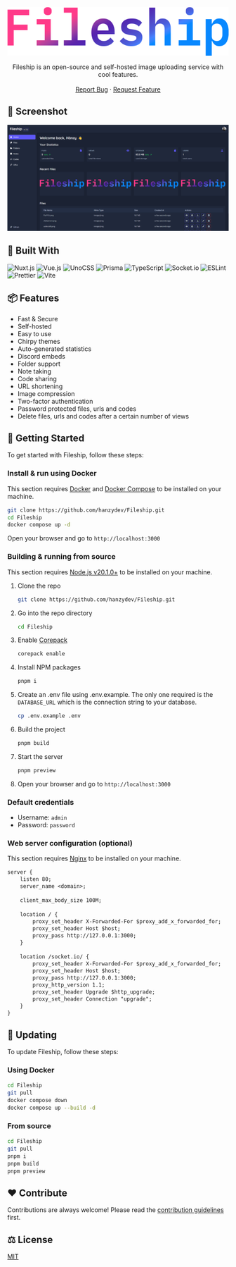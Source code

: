 <div align="center">
  <a href="https://github.com/hanzydev/Fileship">
    <img src="banner.png" alt="Fileship" width="550" height="110">
  </a>

  <p align="center">
    Fileship is an open-source and self-hosted image uploading service with cool features.
    <br />
    <br />
    <a href="https://github.com/hanzydev/Fileship/issues">Report Bug</a>
    ·
    <a href="https://github.com/hanzydev/Fileship/issues">Request Feature</a>
  </p>
</div>

## 📸 Screenshot

<img src="screenshot.png" alt="Screenshot">

## 🧰 Built With

![Nuxt.js](https://img.shields.io/static/v1?style=for-the-badge&message=Nuxt.js&color=222222&logo=Nuxt.js&logoColor=00DC82&label=)
![Vue.js](https://img.shields.io/static/v1?style=for-the-badge&message=Vue.js&color=222222&logo=Vue.js&logoColor=4FC08D&label=)
![UnoCSS](https://img.shields.io/static/v1?style=for-the-badge&message=UnoCSS&color=333333&logo=UnoCSS&logoColor=FFFFFF&label=)
![Prisma](https://img.shields.io/static/v1?style=for-the-badge&message=Prisma&color=2D3748&logo=Prisma&logoColor=FFFFFF&label=)
![TypeScript](https://img.shields.io/static/v1?style=for-the-badge&message=TypeScript&color=3178C6&logo=TypeScript&logoColor=FFFFFF&label=)
![Socket.io](https://img.shields.io/static/v1?style=for-the-badge&message=Socket.io&color=010101&logo=Socket.io&logoColor=FFFFFF&label=)
![ESLint](https://img.shields.io/static/v1?style=for-the-badge&message=ESLint&color=4B32C3&logo=ESLint&logoColor=FFFFFF&label=)
![Prettier](https://img.shields.io/static/v1?style=for-the-badge&message=Prettier&color=222222&logo=Prettier&logoColor=F7B93E&label=)
![Vite](https://img.shields.io/static/v1?style=for-the-badge&message=Vite&color=646CFF&logo=Vite&logoColor=FFFFFF&label=)

## 📦 Features

-   Fast & Secure
-   Self-hosted
-   Easy to use
-   Chirpy themes
-   Auto-generated statistics
-   Discord embeds
-   Folder support
-   Note taking
-   Code sharing
-   URL shortening
-   Image compression
-   Two-factor authentication
-   Password protected files, urls and codes
-   Delete files, urls and codes after a certain number of views

## 🚀 Getting Started

To get started with Fileship, follow these steps:

### Install & run using Docker

This section requires [Docker](https://www.docker.com/) and [Docker Compose](https://docs.docker.com/compose/) to be installed on your machine.

```sh
git clone https://github.com/hanzydev/Fileship.git
cd Fileship
docker compose up -d
```

Open your browser and go to `http://localhost:3000`

### Building & running from source

This section requires [Node.js v20.1.0+](https://nodejs.org/) to be installed on your machine.

1. Clone the repo
    ```sh
    git clone https://github.com/hanzydev/Fileship.git
    ```
2. Go into the repo directory
    ```sh
    cd Fileship
    ```
3. Enable [Corepack](https://github.com/nodejs/corepack)
    ```sh
    corepack enable
    ```
4. Install NPM packages
    ```sh
    pnpm i
    ```
5. Create an .env file using .env.example. The only one required is the `DATABASE_URL` which is the connection string to your database.

    ```sh
    cp .env.example .env
    ```

6. Build the project
    ```sh
    pnpm build
    ```
7. Start the server
    ```sh
    pnpm preview
    ```
8. Open your browser and go to `http://localhost:3000`

### Default credentials

-   Username: `admin`
-   Password: `password`

### Web server configuration (optional)

This section requires [Nginx](https://nginx.org/) to be installed on your machine.

```nginx
server {
    listen 80;
    server_name <domain>;

    client_max_body_size 100M;

    location / {
        proxy_set_header X-Forwarded-For $proxy_add_x_forwarded_for;
        proxy_set_header Host $host;
        proxy_pass http://127.0.0.1:3000;
    }

    location /socket.io/ {
        proxy_set_header X-Forwarded-For $proxy_add_x_forwarded_for;
        proxy_set_header Host $host;
        proxy_pass http://127.0.0.1:3000;
        proxy_http_version 1.1;
        proxy_set_header Upgrade $http_upgrade;
        proxy_set_header Connection "upgrade";
    }
}
```

## 🔄 Updating

To update Fileship, follow these steps:

### Using Docker

```sh
cd Fileship
git pull
docker compose down
docker compose up --build -d
```

### From source

```sh
cd Fileship
git pull
pnpm i
pnpm build
pnpm preview
```

## ❤️ Contribute

Contributions are always welcome! Please read the [contribution guidelines](CONTRIBUTING.md) first.

## ⚖️ License

[MIT](LICENSE)
